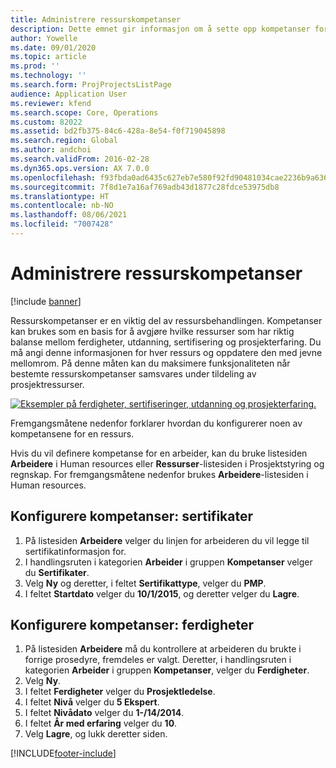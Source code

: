 ```yaml
---
title: Administrere ressurskompetanser
description: Dette emnet gir informasjon om å sette opp kompetanser for prosjektressurser.
author: Yowelle
ms.date: 09/01/2020
ms.topic: article
ms.prod: ''
ms.technology: ''
ms.search.form: ProjProjectsListPage
audience: Application User
ms.reviewer: kfend
ms.search.scope: Core, Operations
ms.custom: 82022
ms.assetid: bd2fb375-84c6-428a-8e54-f0f719045898
ms.search.region: Global
ms.author: andchoi
ms.search.validFrom: 2016-02-28
ms.dyn365.ops.version: AX 7.0.0
ms.openlocfilehash: f93fbda0ad6435c627eb7e580f92fd90481034cae2236b9a636195883470ca5c
ms.sourcegitcommit: 7f8d1e7a16af769adb43d1877c28fdce53975db8
ms.translationtype: HT
ms.contentlocale: nb-NO
ms.lasthandoff: 08/06/2021
ms.locfileid: "7007428"
---
```

# <a name="manage-resource-competencies"></a>Administrere ressurskompetanser

[!include [banner](../includes/banner.md)]

Ressurskompetanser er en viktig del av ressursbehandlingen. Kompetanser kan brukes som en basis for å avgjøre hvilke ressurser som har riktig balanse mellom ferdigheter, utdanning, sertifisering og prosjekterfaring. Du må angi denne informasjonen for hver ressurs og oppdatere den med jevne mellomrom. På denne måten kan du maksimere funksjonaliteten når bestemte ressurskompetanser samsvares under tildeling av prosjektressurser.

[![Eksempler på ferdigheter, sertifiseringer, utdanning og prosjekterfaring.](./media/projectresourcing06-1024x383.jpg)](./media/projectresourcing06.jpg)

Fremgangsmåtene nedenfor forklarer hvordan du konfigurerer noen av kompetansene for en ressurs.

Hvis du vil definere kompetanse for en arbeider, kan du bruke listesiden **Arbeidere** i Human resources eller **Ressurser**-listesiden i Prosjektstyring og regnskap. For fremgangsmåtene nedenfor brukes **Arbeidere**-listesiden i Human resources.

## <a name="set-up-competencies-certificates"></a>Konfigurere kompetanser: sertifikater

1. På listesiden **Arbeidere** velger du linjen for arbeideren du vil legge til sertifikatinformasjon for.
2. I handlingsruten i kategorien **Arbeider** i gruppen **Kompetanser** velger du **Sertifikater**.
3. Velg **Ny** og deretter, i feltet **Sertifikattype**, velger du **PMP**.
4. I feltet **Startdato** velger du **10/1/2015**, og deretter velger du **Lagre**.

## <a name="set-up-competencies-skills"></a>Konfigurere kompetanser: ferdigheter

1. På listesiden **Arbeidere** må du kontrollere at arbeideren du brukte i forrige prosedyre, fremdeles er valgt. Deretter, i handlingsruten i kategorien **Arbeider** i gruppen **Kompetanser**, velger du **Ferdigheter**.
2. Velg **Ny**.
3. I feltet **Ferdigheter** velger du **Prosjektledelse**.
4. I feltet **Nivå** velger du **5 Ekspert**.
5. I feltet **Nivådato** velger du **1-/14/2014**.
6. I feltet **År med erfaring** velger du **10**.
7. Velg **Lagre**, og lukk deretter siden.


[!INCLUDE[footer-include](../includes/footer-banner.md)]
